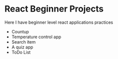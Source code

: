 # React Beginner Projects

Here I have beginner level react applications practices

* Countup 
* Temperature control app
* Search item 
* A quiz app
* ToDo List
